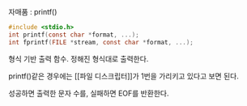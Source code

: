자매품 : printf()
~~~c
#include <stdio.h>
int printf(const char *format, ...);
int fprintf(FILE *stream, const char *format, ...);
~~~
형식 기반 출력 함수.
정해진 형식대로 출력한다.

printf()같은 경우에는 [[파일 디스크립터]]가 1번을 가리키고 있다고 보면 된다.

성공하면 출력한 문자 수를,
실패하면 EOF를 반환한다.